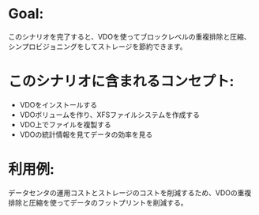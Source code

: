 # Goal:

このシナリオを完了すると、VDOを使ってブロックレベルの重複排除と圧縮、シンプロビジョニングをしてストレージを節約できます。


# このシナリオに含まれるコンセプト:

* VDOをインストールする
* VDOボリュームを作り、XFSファイルシステムを作成する
* VDO上でファイルを複製する
* VDOの統計情報を見てデータの効率を見る


# 利用例:

データセンタの運用コストとストレージのコストを削減するため、VDOの重複排除と圧縮を使ってデータのフットプリントを削減する。
